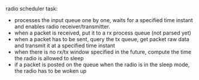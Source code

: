 radio scheduler task:
- processes the input queue one by one, waits for a specified time instant
  and enables radio receiver/transmitter.
- when a packet is received, put it to a rx process queue (not parsed yet)
- when a packet has to be sent, query the tx queue, get packet raw data and
  transmit it at a specified time instant
- when there is no rx/tx window specified in the future, compute the time
  the radio is allowed to sleep
- if a packet is posted on the queue when the radio is in the sleep mode,
  the radio has to be woken up
